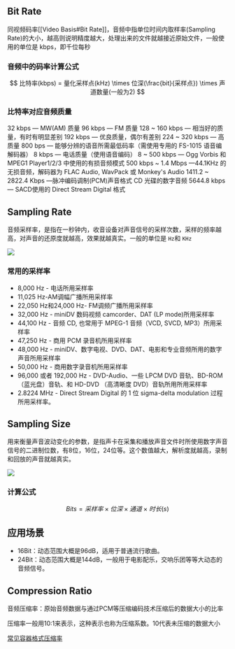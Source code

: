 ## Bit Rate
同视频码率[[Video Basis#Bit Rate]]，音频中指单位时间内取样率(Sampling Rate)的大小，越高则说明精度越大，处理出来的文件就越接近原始文件，一般使用的单位是 kbps，即千位每秒

### 音频中的码率计算公式
$$
比特率(kbps) = 量化采样点(kHz) \times 位深(\frac{bit}{采样点}) \times 声道数量(一般为2)
$$

### 比特率对应音频质量
32 kbps — MW(AM) 质量
96 kbps — FM 质量
128 ~ 160 kbps — 相当好的质量，有时有明显差别
192 kbps — 优良质量，偶尔有差别
224 ~ 320 kbps — 高质量
800 bps — 能够分辨的语音所需最低码率（需使用专用的 FS-1015 语音编解码器）
8 kbps — 电话质量（使用语音编码）
8 ~ 500 kbps — Ogg Vorbis 和MPEG1 Player1/2/3 中使用的有损音频模式
500 kbps ~ 1.4 Mbps —44.1KHz 的无损音频，解码器为 FLAC Audio, WavPack 或 Monkey's Audio
1411.2 ~ 2822.4 Kbps —脉冲编码调制(PCM)声音格式 CD 光碟的数字音频
5644.8 kbps — SACD使用的 Direct Stream Digital 格式

## Sampling Rate
音频采样率，是指在一秒钟内，收音设备对声音信号的采样次数，采样的频率越高，对声音的还原度就越高，效果就越真实。一般的单位是 `Hz`和 `KHz`

![](http://cdn.liwuhou.cn/tmp/20230130212616.png)

### 常用的采样率

- 8,000 Hz - 电话所用采样率
- 11,025 Hz-AM调幅广播所用采样率
- 22,050 Hz和24,000 Hz- FM调频广播所用采样率
- 32,000 Hz - miniDV 数码视频 camcorder、DAT (LP mode)所用采样率
- 44,100 Hz - 音频 CD, 也常用于 MPEG-1 音频（VCD, SVCD, MP3）所用采样率
- 47,250 Hz - 商用 PCM 录音机所用采样率
- 48,000 Hz - miniDV、数字电视、DVD、DAT、电影和专业音频所用的数字声音所用采样率
- 50,000 Hz - 商用数字录音机所用采样率
- 96,000 或者 192,000 Hz - DVD-Audio、一些 LPCM DVD 音轨、BD-ROM（蓝光盘）音轨、和 HD-DVD （高清晰度 DVD）音轨所用所用采样率
- 2.8224 MHz - Direct Stream Digital 的 1 位 sigma-delta modulation 过程所用采样率。

## Sampling Size
用来衡量声音波动变化的参数，是指声卡在采集和播放声音文件时所使用数字声音信号的二进制位数，有8位，16位，24位等。这个数值越大，解析度就越高，录制和回放的声音就越真实。

![](http://cdn.liwuhou.cn/tmp/20230130213842.png)

### 计算公式

$$
Bits = 采样率 \times 位深 \times 通道 \times 时长(s)
$$


## 应用场景

-   16Bit：动态范围大概是96dB，适用于普通流行歌曲。
-   24Bit：动态范围大概是144dB，一般用于电影配乐，交响乐团等等大动态的音频信号。

## Compression Ratio
音频压缩率：原始音频数据与通过PCM等压缩编码技术压缩后的数据大小的比率

压缩率一般用10:1来表示，这种表示也称为压缩系数。10代表未压缩的数据大小

[常见容器格式压缩率](https://www.yuque.com/webmedia/handbook/audio-compression-ratio)
